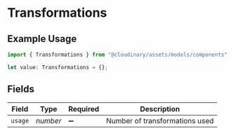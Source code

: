 # Transformations

## Example Usage

```typescript
import { Transformations } from "@cloudinary/assets/models/components";

let value: Transformations = {};
```

## Fields

| Field                          | Type                           | Required                       | Description                    |
| ------------------------------ | ------------------------------ | ------------------------------ | ------------------------------ |
| `usage`                        | *number*                       | :heavy_minus_sign:             | Number of transformations used |